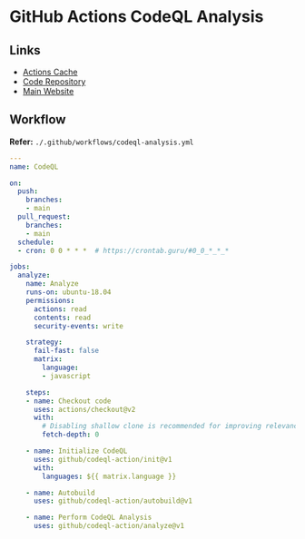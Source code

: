 # GitHub Actions CodeQL Analysis

## Links

- [Actions Cache](https://github.com/actions/cache/blob/main/examples.md#php---composer)
- [Code Repository](https://github.com/github/codeql)
- [Main Website](https://codeql.github.com/)

## Workflow

**Refer:** `./.github/workflows/codeql-analysis.yml`

```yaml
---
name: CodeQL

on:
  push:
    branches:
    - main
  pull_request:
    branches:
    - main
  schedule:
  - cron: 0 0 * * *  # https://crontab.guru/#0_0_*_*_*

jobs:
  analyze:
    name: Analyze
    runs-on: ubuntu-18.04
    permissions:
      actions: read
      contents: read
      security-events: write

    strategy:
      fail-fast: false
      matrix:
        language:
        - javascript

    steps:
    - name: Checkout code
      uses: actions/checkout@v2
      with:
        # Disabling shallow clone is recommended for improving relevancy of reporting
        fetch-depth: 0

    - name: Initialize CodeQL
      uses: github/codeql-action/init@v1
      with:
        languages: ${{ matrix.language }}

    - name: Autobuild
      uses: github/codeql-action/autobuild@v1

    - name: Perform CodeQL Analysis
      uses: github/codeql-action/analyze@v1
```
